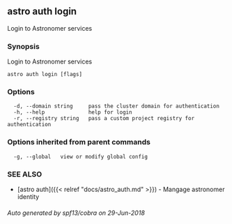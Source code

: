 ## astro auth login

Login to Astronomer services

### Synopsis

Login to Astronomer services

```
astro auth login [flags]
```

### Options

```
  -d, --domain string     pass the cluster domain for authentication
  -h, --help              help for login
  -r, --registry string   pass a custom project registry for authentication
```

### Options inherited from parent commands

```
  -g, --global   view or modify global config
```

### SEE ALSO

* [astro auth]({{< relref "docs/astro_auth.md" >}})	 - Mangage astronomer identity

###### Auto generated by spf13/cobra on 29-Jun-2018
